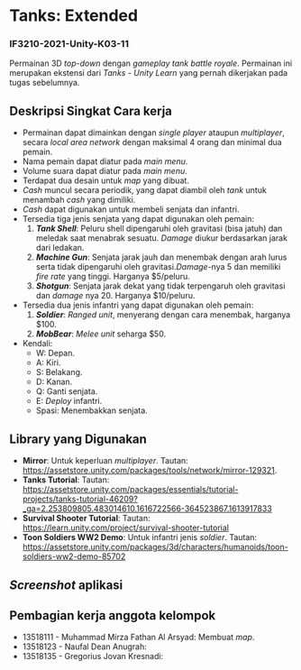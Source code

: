 # Tanks: Extended
### IF3210-2021-Unity-K03-11

Permainan 3D *top-down* dengan *gameplay tank battle royale*. Permainan ini merupakan ekstensi dari *Tanks - Unity Learn* yang pernah dikerjakan pada tugas sebelumnya.

## Deskripsi Singkat Cara kerja

* Permainan dapat dimainkan dengan *single player* ataupun *multiplayer*, secara *local area network* dengan maksimal 4 orang dan minimal dua pemain.
* Nama pemain dapat diatur pada *main menu*.
* Volume suara dapat diatur pada *main menu*.
* Terdapat dua desain untuk *map* yang dibuat.
* *Cash* muncul secara periodik, yang dapat diambil oleh *tank* untuk menambah *cash* yang dimiliki.
* *Cash* dapat digunakan untuk membeli senjata dan infantri.
* Tersedia tiga jenis senjata yang dapat digunakan oleh pemain:
  1. __*Tank Shell*__: Peluru shell dipengaruhi oleh gravitasi (bisa jatuh) dan meledak saat menabrak sesuatu. *Damage* diukur berdasarkan jarak dari ledakan.
  2. __*Machine Gun*__: Senjata jarak jauh dan menembak dengan arah lurus serta tidak dipengaruhi oleh gravitasi.*Damage*-nya 5 dan memiliki *fire rate* yang tinggi. Harganya $5/peluru.
  3. __*Shotgun*__: Senjata jarak dekat yang tidak terpengaruh oleh gravitasi dan *damage* nya 20. Harganya $10/peluru.
* Tersedia dua jenis infantri yang dapat digunakan oleh pemain:
  1. __*Soldier*__: *Ranged unit*, menyerang dengan cara menembak, harganya $100.
  2. __*MobBear*__: *Melee unit* seharga $50.
* Kendali:
  * W: Depan.
  * A: Kiri.
  * S: Belakang.
  * D: Kanan.
  * Q: Ganti senjata.
  * E: *Deploy* infantri.
  * Spasi: Menembakkan senjata.

## Library yang Digunakan
  * __Mirror__: Untuk keperluan *multiplayer*. Tautan: https://assetstore.unity.com/packages/tools/network/mirror-129321.
  * __Tanks Tutorial__: Tautan: https://assetstore.unity.com/packages/essentials/tutorial-projects/tanks-tutorial-46209?_ga=2.253809805.483014610.1616722566-364523867.1613917833
  * __Survival Shooter Tutorial__: Tautan: https://learn.unity.com/project/survival-shooter-tutorial
  * __Toon Soldiers WW2 Demo__: Untuk infantri jenis *soldier*. Tautan: https://assetstore.unity.com/packages/3d/characters/humanoids/toon-soldiers-ww2-demo-85702

## *Screenshot* aplikasi

## Pembagian kerja anggota kelompok
* 13518111 - Muhammad Mirza Fathan Al Arsyad: Membuat *map*.
* 13518123 - Naufal Dean Anugrah:
* 13518135 - Gregorius Jovan Kresnadi:

